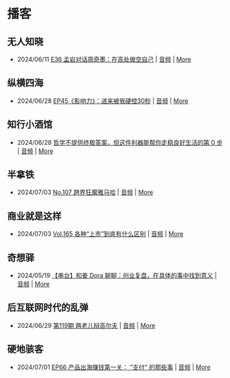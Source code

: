 # 播客

## 无人知晓
- 2024/06/11 [E36 孟岩对话周奇墨：在高处做空自己](https://www.xiaoyuzhoufm.com/episode/6667f31dc26e396a36eefe25) | [音频](https://dts-api.xiaoyuzhoufm.com/track/611719d3cb0b82e1df0ad29e/6667f31dc26e396a36eefe25/media.xyzcdn.net/ljJYPINg_uUnMMt8WMuIsiU41BZt.m4a) | [More](channels/%E6%97%A0%E4%BA%BA%E7%9F%A5%E6%99%93.md)

## 纵横四海
- 2024/06/28 [EP45《影响力》：进来被我硬控30秒](https://www.ximalaya.com/sound/737611452) | [音频](https://audio.xmcdn.com/storages/7a6e-audiofreehighqps/7E/3D/GKwRINsKUwwBBN6xYQLoLnNU.m4a) | [More](channels/%E7%BA%B5%E6%A8%AA%E5%9B%9B%E6%B5%B7.md)

## 知行小酒馆
- 2024/06/28 [哲学不提供终极答案，但这件利器能帮你走稳良好生活的第 0 步](https://www.xiaoyuzhoufm.com/episode/667e33a73a6b0a1f45171232) | [音频](https://dts-api.xiaoyuzhoufm.com/track/6013f9f58e2f7ee375cf4216/667e33a73a6b0a1f45171232/media.xyzcdn.net/lkddPd4KrJTPsZKvYCpFWIDugnYe.m4a) | [More](channels/%E7%9F%A5%E8%A1%8C%E5%B0%8F%E9%85%92%E9%A6%86.md)

## 半拿铁
- 2024/07/03 [No.107 跨界狂魔雅马哈](https://www.ximalaya.com/sound/738800126) | [音频](https://dl.wavpub.com/item/227_31599767_7001.m4a) | [More](channels/%E5%8D%8A%E6%8B%BF%E9%93%81.md)

## 商业就是这样
- 2024/07/03 [Vol.165 各种“上市”到底有什么区别](https://www.ximalaya.com/sound/738862833) | [音频](https://audio.xmcdn.com/storages/e11d-audiofreehighqps/B7/79/GKwRINsKWxzFAK4yDQLrU6yp.m4a) | [More](channels/%E5%95%86%E4%B8%9A%E5%B0%B1%E6%98%AF%E8%BF%99%E6%A0%B7.md)

## 奇想驿
- 2024/05/19 [【串台】和姜 Dora 聊聊：创业复盘，在具体的事中找到意义](https://www.xiaoyuzhoufm.com/episode/664962d382b428eafd844366) | [音频](https://dts-api.xiaoyuzhoufm.com/track/6034daea97755b8fc9c66480/664962d382b428eafd844366/media.xyzcdn.net/llloyy2KoUURla1cgosxmkenwwHw.m4a) | [More](channels/%E5%A5%87%E6%83%B3%E9%A9%BF.md)

## 后互联网时代的乱弹
- 2024/06/29 [第119期 两老儿辩高尔夫](https://hosting.wavpub.cn/pie/ep119/) | [音频](https://tk.wavpub.com/WPDL_GELEfpZGYWrpAcGLWXbFABqSgKZjmKfmqmdZJgRenZEFWYdVLEMtLvzSgK-6b.mp3) | [More](channels/%E5%90%8E%E4%BA%92%E8%81%94%E7%BD%91%E6%97%B6%E4%BB%A3%E7%9A%84%E4%B9%B1%E5%BC%B9.md)

## 硬地骇客
- 2024/07/01 [EP66 产品出海赚钱第一关： ”支付“ 的那些事](https://www.xiaoyuzhoufm.com/episode/6682a002077b88831b7eee4f) | [音频](https://dts-api.xiaoyuzhoufm.com/track/640ee2438be5d40013fe4a87/6682a002077b88831b7eee4f/media.xyzcdn.net/lgxs7PS9L8y6nFZWdSbZw4yKWKC5.m4a) | [More](channels/%E7%A1%AC%E5%9C%B0%E9%AA%87%E5%AE%A2.md)

